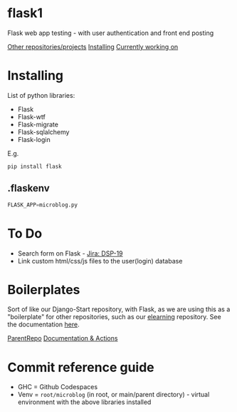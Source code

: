 # flask1
Flask web app testing - with user authentication and front end posting

[Other repositories/projects](#Boilerplates)
[Installing](#installing)
[Currently working on](#to-do)

# Installing
List of python libraries:
* Flask
* Flask-wtf
* Flask-migrate
* Flask-sqlalchemy
* Flask-login

E.g.
```
pip install flask 
```

## .flaskenv
```py
FLASK_APP=microblog.py
```

# To Do
* Search form on Flask - [Jira: DSP-19](https://signal-kinetics.atlassian.net/jira/software/projects/DSP/boards/5/backlog?selectedIssue=DSP-19)
* Link custom html/css/js files to the user(login) database

# Boilerplates
Sort of like our Django-Start repository, with Flask, as we are using this as a "boilerplate" for other repositories, such as our [elearning](https://github.com/signal-k/elearning) repository. See the documentation [here](https://acord.software/stellarios/docs/elearning). 

[ParentRepo](https://github.com/acord-robotics/datascience)
[Documentation & Action](https://acord.software/stellarios/compass/#works)[s](https://www.notion.so/skinetics/Search-form-with-Flask-91deeaef378b4686a8109b640a34be61)



# Commit reference guide
* GHC = Github Codespaces
* Venv = `root/microblog` (in root, or main/parent directory) - virtual environment with the above libraries installed